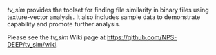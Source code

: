 *tv_sim* provides the toolset for finding file similarity in binary files using texture-vector analysis.  It also includes sample data to demonstrate capability and promote further analysis.

Please see the *tv_sim* Wiki page at  https://github.com/NPS-DEEP/tv_sim/wiki.

